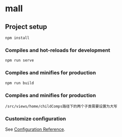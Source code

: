 # mall

## Project setup
```
npm install
```

### Compiles and hot-reloads for development
```
npm run serve
```

### Compiles and minifies for production
```
npm run build
```

### Compiles and minifies for production
```
/src/views/home/childComps路径下的两个子类需要设置为大写
```

### Customize configuration
See [Configuration Reference](https://cli.vuejs.org/config/).
